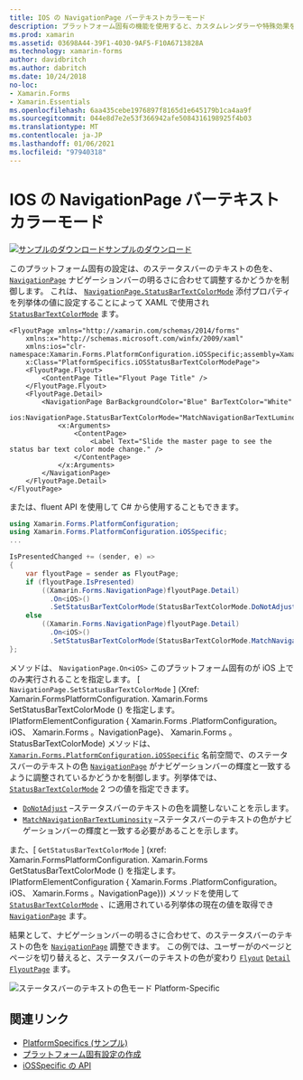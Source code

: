 ```yaml
---
title: IOS の NavigationPage バーテキストカラーモード
description: プラットフォーム固有の機能を使用すると、カスタムレンダラーや特殊効果を実装することなく、特定のプラットフォームでのみ使用できる機能を使用できます。 この記事では、NavigationPage のステータスバーのテキストの色がナビゲーションバーの輝度と一致するかどうかを制御する iOS プラットフォーム固有のを使用する方法について説明します。
ms.prod: xamarin
ms.assetid: 03698A44-39F1-4030-9AF5-F10A6713828A
ms.technology: xamarin-forms
author: davidbritch
ms.author: dabritch
ms.date: 10/24/2018
no-loc:
- Xamarin.Forms
- Xamarin.Essentials
ms.openlocfilehash: 6aa435cebe1976897f8165d1e645179b1ca4aa9f
ms.sourcegitcommit: 044e8d7e2e53f366942afe5084316198925f4b03
ms.translationtype: MT
ms.contentlocale: ja-JP
ms.lasthandoff: 01/06/2021
ms.locfileid: "97940318"
---
```

# <a name="navigationpage-bar-text-color-mode-on-ios"></a>IOS の NavigationPage バーテキストカラーモード

[![サンプルのダウンロード](~/media/shared/download.png)サンプルのダウンロード](/samples/xamarin/xamarin-forms-samples/userinterface-platformspecifics)

このプラットフォーム固有の設定は、のステータスバーのテキストの色を、 [`NavigationPage`](xref:Xamarin.Forms.NavigationPage) ナビゲーションバーの明るさに合わせて調整するかどうかを制御します。 これは、 [`NavigationPage.StatusBarTextColorMode`](xref:Xamarin.Forms.PlatformConfiguration.iOSSpecific.NavigationPage.StatusBarTextColorModeProperty) 添付プロパティを列挙体の値に設定することによって XAML で使用され [`StatusBarTextColorMode`](xref:Xamarin.Forms.PlatformConfiguration.iOSSpecific.StatusBarTextColorMode) ます。

```xaml
<FlyoutPage xmlns="http://xamarin.com/schemas/2014/forms"
    xmlns:x="http://schemas.microsoft.com/winfx/2009/xaml"
    xmlns:ios="clr-namespace:Xamarin.Forms.PlatformConfiguration.iOSSpecific;assembly=Xamarin.Forms.Core"
    x:Class="PlatformSpecifics.iOSStatusBarTextColorModePage">
    <FlyoutPage.Flyout>
        <ContentPage Title="Flyout Page Title" />
    </FlyoutPage.Flyout>
    <FlyoutPage.Detail>
        <NavigationPage BarBackgroundColor="Blue" BarTextColor="White"
                        ios:NavigationPage.StatusBarTextColorMode="MatchNavigationBarTextLuminosity">
            <x:Arguments>
                <ContentPage>
                    <Label Text="Slide the master page to see the status bar text color mode change." />
                </ContentPage>
            </x:Arguments>
        </NavigationPage>
    </FlyoutPage.Detail>
</FlyoutPage>

```

または、fluent API を使用して C# から使用することもできます。

```csharp
using Xamarin.Forms.PlatformConfiguration;
using Xamarin.Forms.PlatformConfiguration.iOSSpecific;
...

IsPresentedChanged += (sender, e) =>
{
    var flyoutPage = sender as FlyoutPage;
    if (flyoutPage.IsPresented)
        ((Xamarin.Forms.NavigationPage)flyoutPage.Detail)
          .On<iOS>()
          .SetStatusBarTextColorMode(StatusBarTextColorMode.DoNotAdjust);
    else
        ((Xamarin.Forms.NavigationPage)flyoutPage.Detail)
          .On<iOS>()
          .SetStatusBarTextColorMode(StatusBarTextColorMode.MatchNavigationBarTextLuminosity);
};
```

メソッドは、 `NavigationPage.On<iOS>` このプラットフォーム固有のが iOS 上でのみ実行されることを指定します。 [ `NavigationPage.SetStatusBarTextColorMode` ] (Xref: Xamarin.FormsPlatformConfiguration. Xamarin.Forms SetStatusBarTextColorMode () を指定します。IPlatformElementConfiguration { Xamarin.Forms .PlatformConfiguration。 iOS、 Xamarin.Forms 。NavigationPage}、 Xamarin.Forms 。StatusBarTextColorMode) メソッドは、 [`Xamarin.Forms.PlatformConfiguration.iOSSpecific`](xref:Xamarin.Forms.PlatformConfiguration.iOSSpecific) 名前空間で、のステータスバーのテキストの色 [`NavigationPage`](xref:Xamarin.Forms.NavigationPage) がナビゲーションバーの輝度と一致するように調整されているかどうかを制御します。列挙体では、 [`StatusBarTextColorMode`](xref:Xamarin.Forms.PlatformConfiguration.iOSSpecific.StatusBarTextColorMode) 2 つの値を指定できます。

- [`DoNotAdjust`](xref:Xamarin.Forms.PlatformConfiguration.iOSSpecific.StatusBarTextColorMode.DoNotAdjust) –ステータスバーのテキストの色を調整しないことを示します。
- [`MatchNavigationBarTextLuminosity`](xref:Xamarin.Forms.PlatformConfiguration.iOSSpecific.StatusBarTextColorMode.MatchNavigationBarTextLuminosity) –ステータスバーのテキストの色がナビゲーションバーの輝度と一致する必要があることを示します。

また、[ `GetStatusBarTextColorMode` ] (xref: Xamarin.FormsPlatformConfiguration. Xamarin.Forms GetStatusBarTextColorMode () を指定します。IPlatformElementConfiguration { Xamarin.Forms .PlatformConfiguration。 iOS、 Xamarin.Forms 。NavigationPage})) メソッドを使用して [`StatusBarTextColorMode`](xref:Xamarin.Forms.PlatformConfiguration.iOSSpecific.StatusBarTextColorMode) 、に適用されている列挙体の現在の値を取得でき [`NavigationPage`](xref:Xamarin.Forms.NavigationPage) ます。

結果として、ナビゲーションバーの明るさに合わせて、のステータスバーのテキストの色を [`NavigationPage`](xref:Xamarin.Forms.NavigationPage) 調整できます。 この例では、ユーザーがのページとページを切り替えると、ステータスバーのテキストの色が変わり [`Flyout`](xref:Xamarin.Forms.FlyoutPage.Flyout) [`Detail`](xref:Xamarin.Forms.FlyoutPage.Detail) [`FlyoutPage`](xref:Xamarin.Forms.FlyoutPage) ます。

![ステータスバーのテキストの色モード Platform-Specific](status-bar-text-color-images/status-bar-text-color-mode.png)

## <a name="related-links"></a>関連リンク

- [PlatformSpecifics (サンプル)](/samples/xamarin/xamarin-forms-samples/userinterface-platformspecifics)
- [プラットフォーム固有設定の作成](~/xamarin-forms/platform/platform-specifics/index.md#creating-platform-specifics)
- [iOSSpecific の API](xref:Xamarin.Forms.PlatformConfiguration.iOSSpecific)
